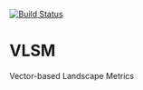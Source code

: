 [![Build Status](https://api.travis-ci.org/raff-k/VLSM.svg?branch=master)](https://travis-ci.org/raff-k/VLSM)

# VLSM
Vector-based Landscape Metrics
